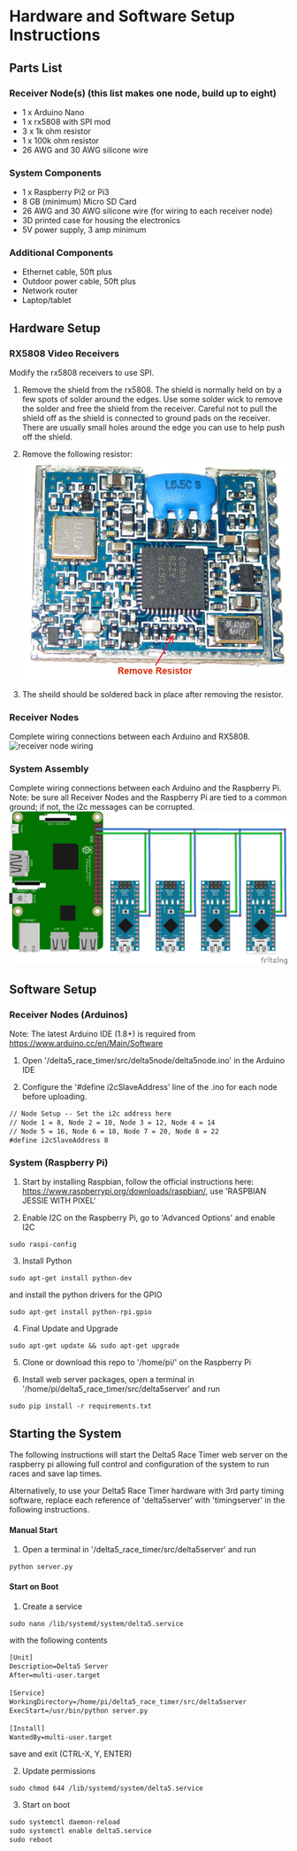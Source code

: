 # Hardware and Software Setup Instructions

## Parts List

### Receiver Node(s) (this list makes one node, build up to eight)
* 1 x Arduino Nano
* 1 x rx5808 with SPI mod
* 3 x 1k ohm resistor
* 1 x 100k ohm resistor
* 26 AWG and 30 AWG silicone wire

### System Components
* 1 x Raspberry Pi2 or Pi3
* 8 GB (minimum) Micro SD Card
* 26 AWG and 30 AWG silicone wire (for wiring to each receiver node)
* 3D printed case for housing the electronics
* 5V power supply, 3 amp minimum

### Additional Components
* Ethernet cable, 50ft plus
* Outdoor power cable, 50ft plus
* Network router
* Laptop/tablet

## Hardware Setup

### RX5808 Video Receivers
Modify the rx5808 receivers to use SPI.

1. Remove the shield from the rx5808. The shield is normally held on by a few spots of solder around the edges. Use some solder wick to remove the solder and free the shield from the receiver. Careful not to pull the shield off as the shield is connected to ground pads on the receiver. There are usually small holes around the edge you can use to help push off the shield.

2. Remove the following resistor:
![rx5808 spi mod](img/rx5808-new-top.jpg)

3. The sheild should be soldered back in place after removing the resistor.

### Receiver Nodes
Complete wiring connections between each Arduino and RX5808.
![receiver node wiring](img/Receivernode.png)

### System Assembly
Complete wiring connections between each Arduino and the Raspberry Pi.
Note: be sure all Receiver Nodes and the Raspberry Pi are tied to a common ground; if not, the i2c messages can be corrupted.
![system wiring](img/D5-i2c.png)

## Software Setup

### Receiver Nodes (Arduinos)
Note: The latest Arduino IDE (1.8+) is required from https://www.arduino.cc/en/Main/Software

1. Open '/delta5_race_timer/src/delta5node/delta5node.ino' in the Arduino IDE

2. Configure the '#define i2cSlaveAddress' line of the .ino for each node before uploading.
```
// Node Setup -- Set the i2c address here
// Node 1 = 8, Node 2 = 10, Node 3 = 12, Node 4 = 14
// Node 5 = 16, Node 6 = 18, Node 7 = 20, Node 8 = 22
#define i2cSlaveAddress 8
```

### System (Raspberry Pi)
1. Start by installing Raspbian, follow the official instructions here: https://www.raspberrypi.org/downloads/raspbian/, use 'RASPBIAN JESSIE WITH PIXEL'

2. Enable I2C on the Raspberry Pi, go to 'Advanced Options' and enable I2C
```
sudo raspi-config
```

3. Install Python
```
sudo apt-get install python-dev
```
and install the python drivers for the GPIO
```
sudo apt-get install python-rpi.gpio
```

4. Final Update and Upgrade
```
sudo apt-get update && sudo apt-get upgrade
```

5. Clone or download this repo to '/home/pi/' on the Raspberry Pi

6. Install web server packages, open a terminal in '/home/pi/delta5_race_timer/src/delta5server' and run
```
sudo pip install -r requirements.txt
```

## Starting the System

The following instructions will start the Delta5 Race Timer web server on the raspberry pi allowing full control and configuration of the system to run races and save lap times.  

Alternatively, to use your Delta5 Race Timer hardware with 3rd party timing software, replace each reference of 'delta5server' with 'timingserver' in the following instructions.

#### Manual Start
1. Open a terminal in '/delta5_race_timer/src/delta5server' and run
```
python server.py
```

#### Start on Boot
1. Create a service
```
sudo nano /lib/systemd/system/delta5.service
```
with the following contents
```
[Unit]
Description=Delta5 Server
After=multi-user.target

[Service]
WorkingDirectory=/home/pi/delta5_race_timer/src/delta5server
ExecStart=/usr/bin/python server.py

[Install]
WantedBy=multi-user.target
```
save and exit (CTRL-X, Y, ENTER)

2. Update permissions
```
sudo chmod 644 /lib/systemd/system/delta5.service
```

3. Start on boot
```
sudo systemctl daemon-reload
sudo systemctl enable delta5.service
sudo reboot
```
